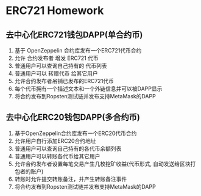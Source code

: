 # ERC721 Homework

## 去中心化ERC721钱包DAPP(单合约币)

1. 基于 OpenZeppelin 合约库发布一个ERC721代币合约
2. 允许 合约发布者 增发 ERC721 代币
3. 普通用户可以查询自己持有的 代币列表
4. 普通用户可以 转赠代币 给其它用户
5. 允许合约发布者吊销已发布的ERC721代币
6. 每个代币拥有一个描述文本和一个外链信息并可以被DAPP显示
7. 将合约发布到Ropsten测试链并发布支持MetaMask的DAPP

## 去中心化ERC20钱包DAPP(多合约币)

1. 基于OpenZeppelin合约库发布一个ERC20代币合约
2. 允许用户自行添加ERC20合约地址
3. 普通用户可以查询自己持有的各代币余额列表
4. 普通用户可以转账各代币给其它用户
5. 允许合约发布者设置每笔交易产生几枚挖矿收益(代币形式, 自动发送给区块打包者的账户)
6. 转账时允许提交转账备注，并产生转账备注事件
7. 将合约发布到Ropsten测试链并发布支持MetaMask的DAPP